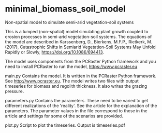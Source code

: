 # minimal_biomass_soil_model
Non-spatial model to simulate semi-arid vegetation-soil systems

This is a lumped (non-spatial) model simulating plant growth coupled to erosion processes
in semi-arid vegetation-soil systems. The equations of the model are described in
Karssenberg, D., Bierkens, M.F.P., Rietkerk, M. (2017), Catastrophic Shifts in Semiarid
Vegetation-Soil Systems May Unfold Rapidly or Slowly, https://doi.org/10.1086/694413.  

The model uses components from the PCRaster Python framework and you need to install
PCRaster to run the model, https://www.pcraster.eu

main.py
Contains the model. It is written in the PCRaster Python framework. See
http://www.pcraster.eu.
The model writes two files with output timeseries for biomass and
regolith thickness. It also writes the grazing pressure.

parameters.py
Contains the parameters. These need to be varied to get different
realizations of the 'reality'. See the article for the explanation
of the parameters. The parameter values in the file correspond to those in the article
and settings for some of the scenarios are provided.

plot.py
Script to plot the timeseries.
Output is timeseries.pdf

